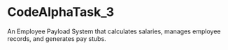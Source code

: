 # CodeAlphaTask_3
An Employee Payload System that calculates salaries,  manages employee records, and generates pay stubs.
